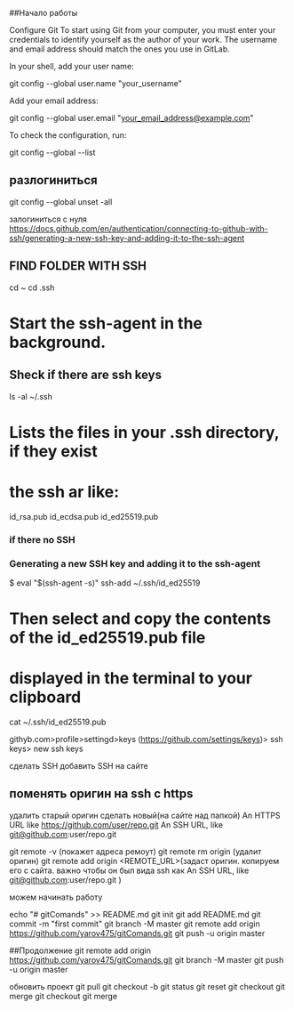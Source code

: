 
##Начало работы


Configure Git
To start using Git from your computer, you must enter your credentials to identify yourself as the author of your work. The username and email address should match the ones you use in GitLab.

In your shell, add your user name:

git config --global user.name "your_username"

Add your email address:

git config --global user.email "your_email_address@example.com"

To check the configuration, run:

git config --global --list

## разлогиниться
git config --global unset -all

залогиниться с нуля
https://docs.github.com/en/authentication/connecting-to-github-with-ssh/generating-a-new-ssh-key-and-adding-it-to-the-ssh-agent
## FIND FOLDER WITH SSH
cd ~
cd .ssh
# Start the ssh-agent in the background.
## Sheck if there are ssh keys
 ls -al ~/.ssh
# Lists the files in your .ssh directory, if they exist
# the ssh ar like:
id_rsa.pub
id_ecdsa.pub
id_ed25519.pub

### if there no SSH
### Generating a new SSH key and adding it to the ssh-agent
$ eval "$(ssh-agent -s)"
ssh-add ~/.ssh/id_ed25519

# Then select and copy the contents of the id_ed25519.pub file
  # displayed in the terminal to your clipboard

 cat ~/.ssh/id_ed25519.pub

 githyb.com>profile>settingd>keys (https://github.com/settings/keys)> ssh keys> new ssh keys


сделать SSH
добавить SSH на сайте 
## поменять оригин на ssh с https
удалить старый оригин
сделать новый(на сайте над папкой)
An HTTPS URL like https://github.com/user/repo.git
An SSH URL, like git@github.com:user/repo.git

git remote -v (покажет адреса ремоут)
git remote rm origin (удалит оригин)
git remote add origin <REMOTE_URL>(задаст оригин. копируем его с сайта. важно чтобы он был вида  ssh как An SSH URL, like git@github.com:user/repo.git )

можем начинать работу


echo "# gitComands" >> README.md
git init
git add README.md
git commit -m "first commit"
git branch -M master
git remote add origin https://github.com/yarov475/gitComands.git
git push -u origin master


##Продолжение
git remote add origin https://github.com/yarov475/gitComands.git
git branch -M master
git push -u origin master

обновить проект
git pull <REMOTE> <name-of-branch>
git checkout -b <name-of-branch>
git status
git reset
git checkout <default-branch>
git merge <feature-branch>
git checkout <default-branch>
git merge <feature-branch>
